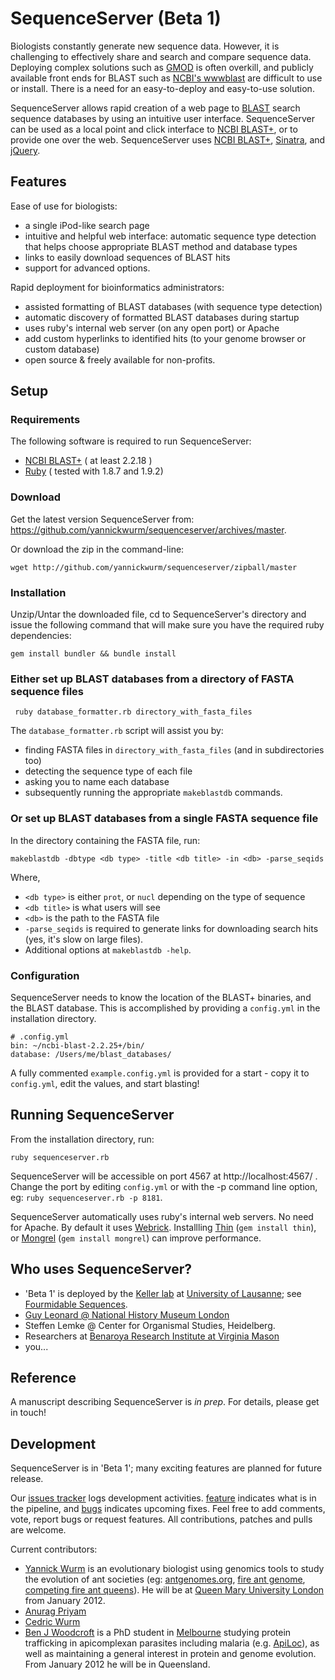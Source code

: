 # SequenceServer (Beta 1)

Biologists constantly generate new sequence data. However, it is challenging to effectively 
share and search and compare sequence data. Deploying complex solutions such as
[GMOD][5] is often overkill, and publicly available front ends for BLAST such as 
[NCBI's wwwblast][21] are difficult to use or install. 
There is a need for an easy-to-deploy and easy-to-use solution.

SequenceServer allows rapid creation of a web page to [BLAST][1] search 
sequence databases by using an intuitive user interface. SequenceServer can 
be used as a local point and click interface to [NCBI BLAST+][2], or to 
provide one over the web. SequenceServer uses [NCBI BLAST+][2], 
[Sinatra][3], and [jQuery][4].

## Features

Ease of use for biologists:

* a single iPod-like search page
* intuitive and helpful web interface: automatic sequence type detection that helps
  choose appropriate BLAST method and database types
* links to easily download sequences of BLAST hits
* support for advanced options.
  
  
Rapid deployment for bioinformatics administrators:

* assisted formatting of BLAST databases (with sequence type detection)
* automatic discovery of formatted BLAST databases during startup
* uses ruby's internal web server (on any open port) or Apache
* add custom hyperlinks to identified hits (to your genome browser or custom database)
* open source & freely available for non-profits.


## Setup

### Requirements

The following software is required to run SequenceServer:

* [NCBI BLAST+][2]  ( at least 2.2.18 )
* [Ruby][6]         ( tested with 1.8.7 and 1.9.2)

### Download

Get the latest version SequenceServer from: https://github.com/yannickwurm/sequenceserver/archives/master.

Or download the zip in the command-line:

    wget http://github.com/yannickwurm/sequenceserver/zipball/master
 

### Installation

Unzip/Untar the downloaded file, cd to SequenceServer's directory and issue the following command that will make sure you have the required ruby dependencies:

    gem install bundler && bundle install

### Either set up BLAST databases from a directory of FASTA sequence files

     ruby database_formatter.rb directory_with_fasta_files

The `database_formatter.rb` script will assist you by:

 * finding FASTA files in `directory_with_fasta_files` (and in subdirectories too)
 * detecting the sequence type of each file
 * asking you to name each database
 * subsequently running the appropriate `makeblastdb` commands.

### Or set up BLAST databases from a single FASTA sequence file
In the directory containing the FASTA file, run:
    
    makeblastdb -dbtype <db type> -title <db title> -in <db> -parse_seqids

Where,

* `<db type>` is either `prot`, or `nucl` depending on the type of sequence
* `<db title>` is what users will see
* `<db>` is the path to the FASTA file
* `-parse_seqids` is required to generate links for downloading search
  hits (yes, it's slow on large files).
* Additional options at `makeblastdb -help`.


### Configuration

SequenceServer needs to know the location of the BLAST+ binaries, and the
BLAST database. This is accomplished by providing a `config.yml` in the
installation directory.

    # .config.yml
    bin: ~/ncbi-blast-2.2.25+/bin/
    database: /Users/me/blast_databases/

A fully commented `example.config.yml` is provided for a start - copy it to
`config.yml`, edit the values, and start blasting!

## Running SequenceServer

From the installation directory, run:

    ruby sequenceserver.rb


SequenceServer will be accessible on port 4567 at http://localhost:4567/ . 
Change the port by editing `config.yml` or with the -p command line option, eg: `ruby sequenceserver.rb -p 8181`.
    
SequenceServer automatically uses ruby's internal web servers. No need for Apache. 
By default it uses [Webrick][7]. Installling [Thin][8] (`gem install thin`), or [Mongrel][9] (`gem install mongrel`) 
can improve performance. 

## Who uses SequenceServer?

* 'Beta 1' is deployed by the [Keller lab][10] at [University of
Lausanne][11]; see [Fourmidable Sequences][12].
* [Guy Leonard @ National History Museum London][13] 
* Steffen Lemke @ Center for Organismal Studies, Heidelberg. 
* Researchers at [Benaroya Research Institute at Virginia Mason][22]
* you... 

## Reference

A manuscript describing SequenceServer is *in prep*. For details, please get in touch!


## Development

SequenceServer is in 'Beta 1'; many exciting features are planned for future release. 

Our [issues tracker][13] logs development activities. [feature][14] indicates what is in the pipeline, and [bugs][15] indicates upcoming fixes. Feel free to add comments, vote, report bugs or request features. All contributions, patches and pulls are welcome.

Current contributors: 

 * [Yannick Wurm][16] is an evolutionary biologist using genomics tools to study the evolution of ant 
 societies (eg: [antgenomes.org][23], [fire ant genome][24], [competing fire ant queens][25]). He will be at 
 [Queen Mary University London][26] from January 2012. 
 * [Anurag Priyam][17]
 * [Cedric Wurm][18]
 * [Ben J Woodcroft][19] is a PhD student in [Melbourne][28] studying protein trafficking in apicomplexan parasites including malaria
 (e.g. [ApiLoc][27]), as well as maintaining a general interest in protein and genome evolution.
 From January 2012 he will be in Queensland.


[1]: http://blast.ncbi.nlm.nih.gov/Blast.cgi
[2]: http://blast.ncbi.nlm.nih.gov/Blast.cgi?CMD=Web&PAGE_TYPE=BlastDocs&DOC_TYPE=Download
[3]: http://www.sinatrarb.com/
[4]: http://jquery.com/
[5]: http://www.gmod.org
[6]: http://www.ruby-lang.org/en/
[7]: http://www.ruby-doc.org/stdlib/libdoc/webrick/rdoc/index.html
[8]: http://code.macournoyer.com/thin/
[9]: http://rubygems.org/gems/mongrel
[10]: http://www.antgenomes.org/
[11]: http://www.unil.ch/central
[12]: http://www.antgenomes.org/blast
[13]: https://github.com/yannickwurm/sequenceserver/issues
[14]: https://github.com/yannickwurm/sequenceserver/issues?labels=feature
[15]: https://github.com/yannickwurm/sequenceserver/issues?labels=bug
[16]: http://yannick.poulet.org
[17]: http://about.me/yeban
[18]: http://ceddo.gammosaur.com
[19]: https://github.com/wwood
[20]: http://gna-phylo.nhm.ac.uk/blast.html
[21]: http://www.ncbi.nlm.nih.gov/BLAST/docs/wwwblast.html] 
[22]: http://www.benaroyaresearch.org
[23]: http://yannick.poulet.org/publications/wurm2009antDatabase.pdf
[24]: http://yannick.poulet.org/publications/wurm2011fireAntGenome.pdf
[25]: http://fourmidable.unil.ch/publications/wurm2010fireAntQueenDealationExpression.pdf
[26]: http://www.sbcs.qmul.ac.uk/
[27]: http://apiloc.bio21.unimelb.edu.au
[28]: http://www.biochemistry.unimelb.edu.au/research/res_ralph.html
